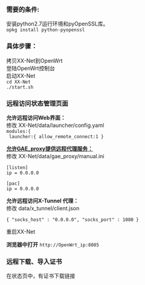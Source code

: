 
### 需要的条件:
安装python2.7运行环境和pyOpenSSL库。  
`opkg install python-pyopenssl`  

### 具体步骤：
拷贝XX-Net到OpenWrt  
登陆OpenWrt控制台  
启动XX-Net  
`cd XX-Net`   
`./start.sh`  
  
### 远程访问状态管理页面
**允许远程访问Web界面：**  
修改 XX-Net/data/launcher/config.yaml  
  `modules:{`  
  ` launcher:{ allow_remote_connect:1 }`  
  
**[允许GAE_proxy提供远程代理服务：](https://github.com/XX-net/XX-Net/wiki/%E4%B8%BA%E5%85%B6%E4%BB%96%E8%AE%BE%E5%A4%87%E6%8F%90%E4%BE%9B%E4%BB%A3%E7%90%86%E6%9C%8D%E5%8A%A1)**  
  修改 XX-Net/data/gae_proxy/manual.ini    
```
[listen]
ip = 0.0.0.0

[pac]
ip = 0.0.0.0
```

**允许远程访问X-Tunnel 代理：**  
修改 data/x_tunnel/client.json  
```
{ "socks_host" : "0.0.0.0", "socks_port" : 1080 }  
```

重启XX-Net  
  
**浏览器中打开**
```http://OpenWrt_ip:8085```  

### 远程下载、导入证书  
  在状态页中，有证书下载链接  



